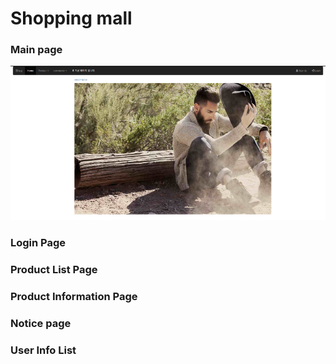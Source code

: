  # Shopping mall

 ### Main page
![이미지](./markdown/Main_page.png "main_page")

 ### Login Page

 ### Product List Page

 ### Product Information Page

 ### Notice page

 ### User Info List
